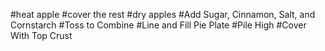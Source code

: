 #heat apple
#cover the rest
#dry apples
#Add Sugar, Cinnamon, Salt, and Cornstarch
#Toss to Combine
#Line and Fill Pie Plate
#Pile High
#Cover With Top Crust
